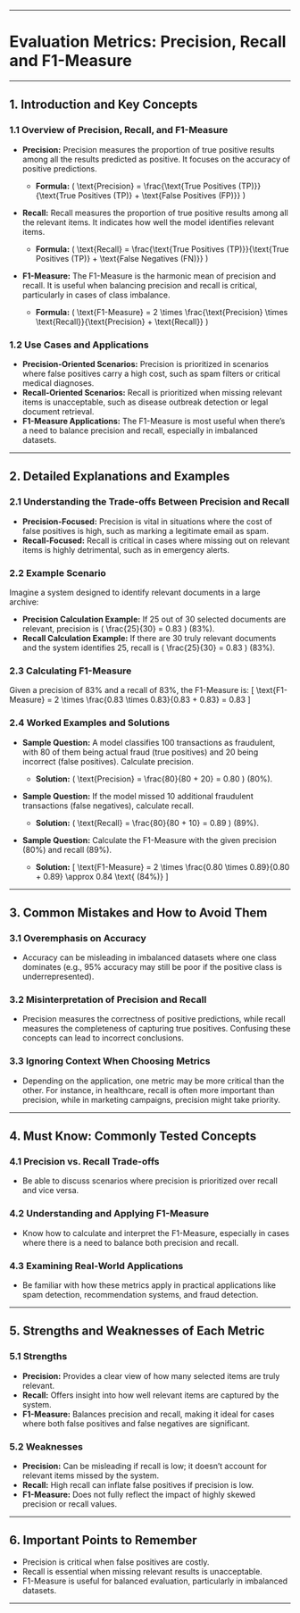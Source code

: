 
---

# Evaluation Metrics: Precision, Recall and F1-Measure

---

## **1. Introduction and Key Concepts**

### **1.1 Overview of Precision, Recall, and F1-Measure**
- **Precision:** Precision measures the proportion of true positive results among all the results predicted as positive. It focuses on the accuracy of positive predictions.
  - **Formula:** \( \text{Precision} = \frac{\text{True Positives (TP)}}{\text{True Positives (TP)} + \text{False Positives (FP)}} \)

- **Recall:** Recall measures the proportion of true positive results among all the relevant items. It indicates how well the model identifies relevant items.
  - **Formula:** \( \text{Recall} = \frac{\text{True Positives (TP)}}{\text{True Positives (TP)} + \text{False Negatives (FN)}} \)

- **F1-Measure:** The F1-Measure is the harmonic mean of precision and recall. It is useful when balancing precision and recall is critical, particularly in cases of class imbalance.
  - **Formula:** \( \text{F1-Measure} = 2 \times \frac{\text{Precision} \times \text{Recall}}{\text{Precision} + \text{Recall}} \)

### **1.2 Use Cases and Applications**
- **Precision-Oriented Scenarios:** Precision is prioritized in scenarios where false positives carry a high cost, such as spam filters or critical medical diagnoses.
- **Recall-Oriented Scenarios:** Recall is prioritized when missing relevant items is unacceptable, such as disease outbreak detection or legal document retrieval.
- **F1-Measure Applications:** The F1-Measure is most useful when there’s a need to balance precision and recall, especially in imbalanced datasets.

---

## **2. Detailed Explanations and Examples**

### **2.1 Understanding the Trade-offs Between Precision and Recall**
- **Precision-Focused:** Precision is vital in situations where the cost of false positives is high, such as marking a legitimate email as spam.
- **Recall-Focused:** Recall is critical in cases where missing out on relevant items is highly detrimental, such as in emergency alerts.

### **2.2 Example Scenario**
Imagine a system designed to identify relevant documents in a large archive:
- **Precision Calculation Example:** If 25 out of 30 selected documents are relevant, precision is \( \frac{25}{30} = 0.83 \) (83%).
- **Recall Calculation Example:** If there are 30 truly relevant documents and the system identifies 25, recall is \( \frac{25}{30} = 0.83 \) (83%).

### **2.3 Calculating F1-Measure**
Given a precision of 83% and a recall of 83%, the F1-Measure is:
\[
\text{F1-Measure} = 2 \times \frac{0.83 \times 0.83}{0.83 + 0.83} = 0.83
\]

### **2.4 Worked Examples and Solutions**
- **Sample Question:** A model classifies 100 transactions as fraudulent, with 80 of them being actual fraud (true positives) and 20 being incorrect (false positives). Calculate precision.
  - **Solution:** \( \text{Precision} = \frac{80}{80 + 20} = 0.80 \) (80%).

- **Sample Question:** If the model missed 10 additional fraudulent transactions (false negatives), calculate recall.
  - **Solution:** \( \text{Recall} = \frac{80}{80 + 10} = 0.89 \) (89%).

- **Sample Question:** Calculate the F1-Measure with the given precision (80%) and recall (89%).
  - **Solution:** 
  \[
  \text{F1-Measure} = 2 \times \frac{0.80 \times 0.89}{0.80 + 0.89} \approx 0.84 \text{ (84%)} 
  \]

---

## **3. Common Mistakes and How to Avoid Them**

### **3.1 Overemphasis on Accuracy**
- Accuracy can be misleading in imbalanced datasets where one class dominates (e.g., 95% accuracy may still be poor if the positive class is underrepresented).

### **3.2 Misinterpretation of Precision and Recall**
- Precision measures the correctness of positive predictions, while recall measures the completeness of capturing true positives. Confusing these concepts can lead to incorrect conclusions.

### **3.3 Ignoring Context When Choosing Metrics**
- Depending on the application, one metric may be more critical than the other. For instance, in healthcare, recall is often more important than precision, while in marketing campaigns, precision might take priority.

---

## **4. Must Know: Commonly Tested Concepts**

### **4.1 Precision vs. Recall Trade-offs**
- Be able to discuss scenarios where precision is prioritized over recall and vice versa.

### **4.2 Understanding and Applying F1-Measure**
- Know how to calculate and interpret the F1-Measure, especially in cases where there is a need to balance both precision and recall.

### **4.3 Examining Real-World Applications**
- Be familiar with how these metrics apply in practical applications like spam detection, recommendation systems, and fraud detection.

---

## **5. Strengths and Weaknesses of Each Metric**

### **5.1 Strengths**
- **Precision:** Provides a clear view of how many selected items are truly relevant.
- **Recall:** Offers insight into how well relevant items are captured by the system.
- **F1-Measure:** Balances precision and recall, making it ideal for cases where both false positives and false negatives are significant.

### **5.2 Weaknesses**
- **Precision:** Can be misleading if recall is low; it doesn’t account for relevant items missed by the system.
- **Recall:** High recall can inflate false positives if precision is low.
- **F1-Measure:** Does not fully reflect the impact of highly skewed precision or recall values.

---

## **6. Important Points to Remember**

- Precision is critical when false positives are costly.
- Recall is essential when missing relevant results is unacceptable.
- F1-Measure is useful for balanced evaluation, particularly in imbalanced datasets.

---

